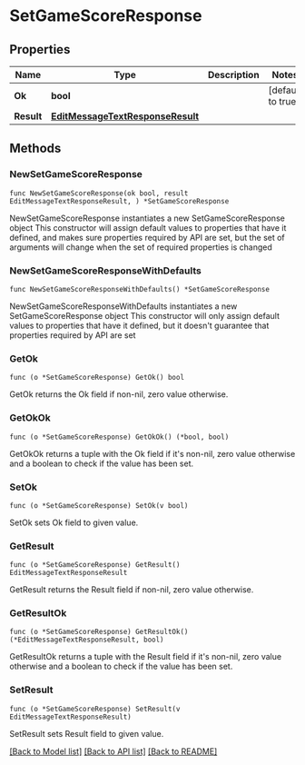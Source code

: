 # SetGameScoreResponse

## Properties

Name | Type | Description | Notes
------------ | ------------- | ------------- | -------------
**Ok** | **bool** |  | [default to true]
**Result** | [**EditMessageTextResponseResult**](EditMessageTextResponseResult.md) |  | 

## Methods

### NewSetGameScoreResponse

`func NewSetGameScoreResponse(ok bool, result EditMessageTextResponseResult, ) *SetGameScoreResponse`

NewSetGameScoreResponse instantiates a new SetGameScoreResponse object
This constructor will assign default values to properties that have it defined,
and makes sure properties required by API are set, but the set of arguments
will change when the set of required properties is changed

### NewSetGameScoreResponseWithDefaults

`func NewSetGameScoreResponseWithDefaults() *SetGameScoreResponse`

NewSetGameScoreResponseWithDefaults instantiates a new SetGameScoreResponse object
This constructor will only assign default values to properties that have it defined,
but it doesn't guarantee that properties required by API are set

### GetOk

`func (o *SetGameScoreResponse) GetOk() bool`

GetOk returns the Ok field if non-nil, zero value otherwise.

### GetOkOk

`func (o *SetGameScoreResponse) GetOkOk() (*bool, bool)`

GetOkOk returns a tuple with the Ok field if it's non-nil, zero value otherwise
and a boolean to check if the value has been set.

### SetOk

`func (o *SetGameScoreResponse) SetOk(v bool)`

SetOk sets Ok field to given value.


### GetResult

`func (o *SetGameScoreResponse) GetResult() EditMessageTextResponseResult`

GetResult returns the Result field if non-nil, zero value otherwise.

### GetResultOk

`func (o *SetGameScoreResponse) GetResultOk() (*EditMessageTextResponseResult, bool)`

GetResultOk returns a tuple with the Result field if it's non-nil, zero value otherwise
and a boolean to check if the value has been set.

### SetResult

`func (o *SetGameScoreResponse) SetResult(v EditMessageTextResponseResult)`

SetResult sets Result field to given value.



[[Back to Model list]](../README.md#documentation-for-models) [[Back to API list]](../README.md#documentation-for-api-endpoints) [[Back to README]](../README.md)



